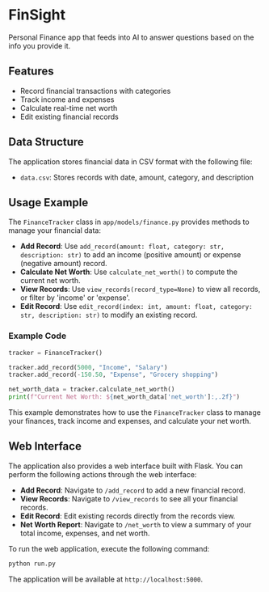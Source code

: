 # FinSight
Personal Finance app that feeds into AI to answer questions based on the info you provide it.

## Features

- Record financial transactions with categories
- Track income and expenses
- Calculate real-time net worth
- Edit existing financial records

## Data Structure

The application stores financial data in CSV format with the following file:

- `data.csv`: Stores records with date, amount, category, and description

## Usage Example

The `FinanceTracker` class in `app/models/finance.py` provides methods to manage your financial data:

- **Add Record**: Use `add_record(amount: float, category: str, description: str)` to add an income (positive amount) or expense (negative amount) record.
- **Calculate Net Worth**: Use `calculate_net_worth()` to compute the current net worth.
- **View Records**: Use `view_records(record_type=None)` to view all records, or filter by 'income' or 'expense'.
- **Edit Record**: Use `edit_record(index: int, amount: float, category: str, description: str)` to modify an existing record.

### Example Code

```python
tracker = FinanceTracker()

tracker.add_record(5000, "Income", "Salary")
tracker.add_record(-150.50, "Expense", "Grocery shopping")

net_worth_data = tracker.calculate_net_worth()
print(f"Current Net Worth: ${net_worth_data['net_worth']:,.2f}")
```

This example demonstrates how to use the `FinanceTracker` class to manage your finances, track income and expenses, and calculate your net worth.

## Web Interface

The application also provides a web interface built with Flask. You can perform the following actions through the web interface:

- **Add Record**: Navigate to `/add_record` to add a new financial record.
- **View Records**: Navigate to `/view_records` to see all your financial records.
- **Edit Record**: Edit existing records directly from the records view.
- **Net Worth Report**: Navigate to `/net_worth` to view a summary of your total income, expenses, and net worth.

To run the web application, execute the following command:

```bash
python run.py
```

The application will be available at `http://localhost:5000`.
